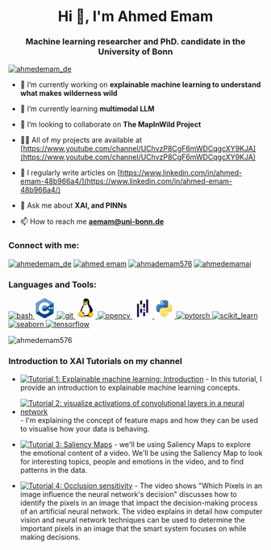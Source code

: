 <h1 align="center">Hi 👋, I'm Ahmed Emam</h1>
<h3 align="center">Machine learning researcher and PhD. candidate in the University of Bonn</h3>

<p align="left"> <a href="https://twitter.com/ahmedemam_de" target="blank"><img src="https://img.shields.io/twitter/follow/ahmedemam_de?logo=twitter&style=for-the-badge" alt="ahmedemam_de" /></a> </p>

- 🔭 I’m currently working on **explainable machine learning to understand what makes wilderness wild**

- 🌱 I’m currently learning **multimodal LLM**

- 👯 I’m looking to collaborate on **The MapInWild Project**

- 👨‍💻 All of my projects are available at [https://www.youtube.com/channel/UChvzP8CgF6mWDCqgcXY9KJA](https://www.youtube.com/channel/UChvzP8CgF6mWDCqgcXY9KJA)

- 📝 I regularly write articles on [https://www.linkedin.com/in/ahmed-emam-48b966a4/](https://www.linkedin.com/in/ahmed-emam-48b966a4/)

- 💬 Ask me about **XAI, and PINNs**

- 📫 How to reach me **aemam@uni-bonn.de**

<h3 align="left">Connect with me:</h3>
<p align="left">
<a href="https://twitter.com/ahmedemam_de" target="blank"><img align="center" src="https://raw.githubusercontent.com/rahuldkjain/github-profile-readme-generator/master/src/images/icons/Social/twitter.svg" alt="ahmedemam_de" height="30" width="40" /></a>
<a href="https://www.linkedin.com/in/ahmed-emam-48b966a4/" target="blank"><img align="center" src="https://raw.githubusercontent.com/rahuldkjain/github-profile-readme-generator/master/src/images/icons/Social/linked-in-alt.svg" alt="ahmed emam" height="30" width="40" /></a>
<a href="https://instagram.com/ahmademam576" target="blank"><img align="center" src="https://raw.githubusercontent.com/rahuldkjain/github-profile-readme-generator/master/src/images/icons/Social/instagram.svg" alt="ahmademam576" height="30" width="40" /></a>
<a href="https://www.youtube.com/channel/UChvzP8CgF6mWDCqgcXY9KJA" target="blank"><img align="center" src="https://raw.githubusercontent.com/rahuldkjain/github-profile-readme-generator/master/src/images/icons/Social/youtube.svg" alt="ahmedemamai" height="30" width="40" /></a>
</p>

<h3 align="left">Languages and Tools:</h3>
<p align="left"> <a href="https://www.gnu.org/software/bash/" target="_blank" rel="noreferrer"> <img src="https://www.vectorlogo.zone/logos/gnu_bash/gnu_bash-icon.svg" alt="bash" width="40" height="40"/> </a> <a href="https://www.w3schools.com/cpp/" target="_blank" rel="noreferrer"> <img src="https://raw.githubusercontent.com/devicons/devicon/master/icons/cplusplus/cplusplus-original.svg" alt="cplusplus" width="40" height="40"/> </a> <a href="https://git-scm.com/" target="_blank" rel="noreferrer"> <img src="https://www.vectorlogo.zone/logos/git-scm/git-scm-icon.svg" alt="git" width="40" height="40"/> </a> <a href="https://www.linux.org/" target="_blank" rel="noreferrer"> <img src="https://raw.githubusercontent.com/devicons/devicon/master/icons/linux/linux-original.svg" alt="linux" width="40" height="40"/> </a> <a href="https://opencv.org/" target="_blank" rel="noreferrer"> <img src="https://www.vectorlogo.zone/logos/opencv/opencv-icon.svg" alt="opencv" width="40" height="40"/> </a> <a href="https://pandas.pydata.org/" target="_blank" rel="noreferrer"> <img src="https://raw.githubusercontent.com/devicons/devicon/2ae2a900d2f041da66e950e4d48052658d850630/icons/pandas/pandas-original.svg" alt="pandas" width="40" height="40"/> </a> <a href="https://www.python.org" target="_blank" rel="noreferrer"> <img src="https://raw.githubusercontent.com/devicons/devicon/master/icons/python/python-original.svg" alt="python" width="40" height="40"/> </a> <a href="https://pytorch.org/" target="_blank" rel="noreferrer"> <img src="https://www.vectorlogo.zone/logos/pytorch/pytorch-icon.svg" alt="pytorch" width="40" height="40"/> </a> <a href="https://scikit-learn.org/" target="_blank" rel="noreferrer"> <img src="https://upload.wikimedia.org/wikipedia/commons/0/05/Scikit_learn_logo_small.svg" alt="scikit_learn" width="40" height="40"/> </a> <a href="https://seaborn.pydata.org/" target="_blank" rel="noreferrer"> <img src="https://seaborn.pydata.org/_images/logo-mark-lightbg.svg" alt="seaborn" width="40" height="40"/> </a> <a href="https://www.tensorflow.org" target="_blank" rel="noreferrer"> <img src="https://www.vectorlogo.zone/logos/tensorflow/tensorflow-icon.svg" alt="tensorflow" width="40" height="40"/> </a> </p>

<p><img align="center" src="https://github-readme-stats.vercel.app/api/top-langs?username=ahmedemam576&show_icons=true&locale=en&layout=compact" alt="ahmedemam576" /></p>

### Introduction to XAI Tutorials on my channel



- [![Tutorial 1: Explainable machine learning: Introduction](https://img.youtube.com/watch?v=R0e_7iFe1NM&list=PL0WmXPhamMFPdqmhr1F5-Vl1KfqZSUtFC&index=1.jpg)](https://www.youtube.com/watch?v=R0e_7iFe1NM&list=PL0WmXPhamMFPdqmhr1F5-Vl1KfqZSUtFC) - In this tutorial, I provide an introduction to explainable machine learning concepts.

- [![Tutorial 2: visualize activations of convolutional layers in a neural network](https://www.youtube.com/watch?v=gNhADcwAurY&list=PL0WmXPhamMFPdqmhr1F5-Vl1KfqZSUtFC&index=2.jpg)](https://www.youtube.com/watch?v=gNhADcwAurY&list=PL0WmXPhamMFPdqmhr1F5-Vl1KfqZSUtFC&index=2) - I'm explaining the concept of feature maps and how they can be used to visualise how your data is behaving.

- [![Tutorial 3: Saliency Maps](https://www.youtube.com/watch?v=gNhADcwAurY&list=PL0WmXPhamMFPdqmhr1F5-Vl1KfqZSUtFC&index=2.jpg)](https://www.youtube.com/watch?v=eudf1wQmXnc&list=PL0WmXPhamMFPdqmhr1F5-Vl1KfqZSUtFC&index=3) - we'll be using Saliency Maps to explore the emotional content of a video. We'll be using the Saliency Map to look for interesting topics, people and emotions in the video, and to find patterns in the data.
- [![Tutorial 4: Occlusion sensitivity](https://www.youtube.com/watch?v=eudf1wQmXnc&list=PL0WmXPhamMFPdqmhr1F5-Vl1KfqZSUtFC&index=3.jpg)](https://www.youtube.com/watch?v=WoFfQuiZNI0&list=PL0WmXPhamMFPdqmhr1F5-Vl1KfqZSUtFC&index=4) - The video shows "Which Pixels in an image influence the neural network's decision" discusses how to identify the pixels in an image that impact the decision-making process of an artificial neural network. The video explains in detail how computer vision and neural network techniques can be used to determine the important pixels in an image that the smart system focuses on while making decisions.


<!-- You can add more videos and descriptions as needed -->

